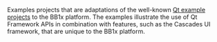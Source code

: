 Examples projects that are adaptations of the well-known [Qt example
projects][1] to the BB1x platform.  The examples illustrate the use of
Qt Framework APIs in combination with features, such as the Cascades
UI framework, that are unique to the BB1x platform.


[1]: http://doc.qt.nokia.com/4.7-snapshot/all-examples.html

